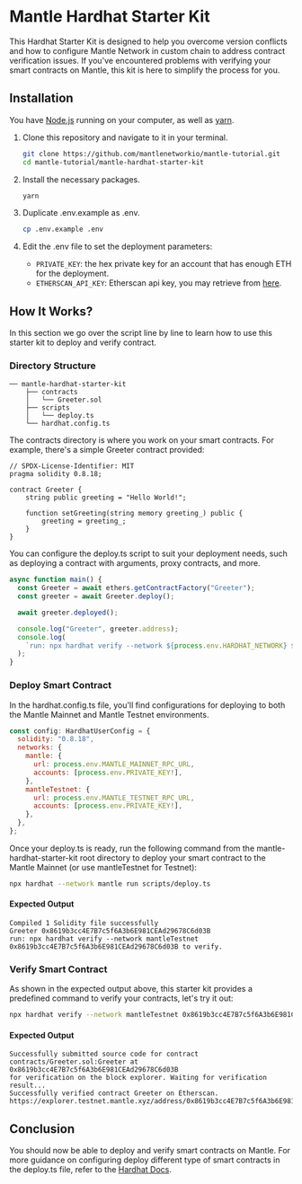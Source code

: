 # Mantle Hardhat Starter Kit

This Hardhat Starter Kit is designed to help you overcome version conflicts and how to configure Mantle Network in custom chain to address contract verification issues. If you've encountered problems with verifying your smart contracts on Mantle, this kit is here to simplify the process for you.

## Installation

You have [Node.js](https://nodejs.org/en/) running on your computer, as well as [yarn](https://classic.yarnpkg.com/lang/en/).

1. Clone this repository and navigate to it in your terminal.

   ```sh
   git clone https://github.com/mantlenetworkio/mantle-tutorial.git
   cd mantle-tutorial/mantle-hardhat-starter-kit
   ```

2. Install the necessary packages.

   ```sh
   yarn
   ```

3. Duplicate .env.example as .env.

   ```sh
   cp .env.example .env
   ```

4. Edit the .env file to set the deployment parameters:

   - `PRIVATE_KEY`: the hex private key for an account that has enough ETH for the deployment.
   - `ETHERSCAN_API_KEY`: Etherscan api key, you may retrieve from [here](https://docs.etherscan.io/getting-started/viewing-api-usage-statistics).

## How It Works?

In this section we go over the script line by line to learn how to use this starter kit to deploy and verify contract.

### Directory Structure

```
── mantle-hardhat-starter-kit
    ├── contracts
    │   └── Greeter.sol
    ├── scripts
    │   └── deploy.ts
    └── hardhat.config.ts
```

The contracts directory is where you work on your smart contracts. For example, there's a simple Greeter contract provided:

```
// SPDX-License-Identifier: MIT
pragma solidity 0.8.18;

contract Greeter {
    string public greeting = "Hello World!";

    function setGreeting(string memory greeting_) public {
        greeting = greeting_;
    }
}

```

You can configure the deploy.ts script to suit your deployment needs, such as deploying a contract with arguments, proxy contracts, and more.

```javascript
async function main() {
  const Greeter = await ethers.getContractFactory("Greeter");
  const greeter = await Greeter.deploy();

  await greeter.deployed();

  console.log("Greeter", greeter.address);
  console.log(
    `run: npx hardhat verify --network ${process.env.HARDHAT_NETWORK} ${greeter.address} to verify.`
  );
}
```

### Deploy Smart Contract

In the hardhat.config.ts file, you'll find configurations for deploying to both the Mantle Mainnet and Mantle Testnet environments.

```javascript
const config: HardhatUserConfig = {
  solidity: "0.8.18",
  networks: {
    mantle: {
      url: process.env.MANTLE_MAINNET_RPC_URL,
      accounts: [process.env.PRIVATE_KEY!],
    },
    mantleTestnet: {
      url: process.env.MANTLE_TESTNET_RPC_URL,
      accounts: [process.env.PRIVATE_KEY!],
    },
  },
};
```

Once your deploy.ts is ready, run the following command from the mantle-hardhat-starter-kit root directory to deploy your smart contract to the Mantle Mainnet (or use mantleTestnet for Testnet):

```sh
npx hardhat --network mantle run scripts/deploy.ts
```

#### Expected Output

```
Compiled 1 Solidity file successfully
Greeter 0x8619b3cc4E7B7c5f6A3b6E981CEAd29678C6d03B
run: npx hardhat verify --network mantleTestnet 0x8619b3cc4E7B7c5f6A3b6E981CEAd29678C6d03B to verify.
```

### Verify Smart Contract

As shown in the expected output above, this starter kit provides a predefined command to verify your contracts, let's try it out:

```sh
npx hardhat verify --network mantleTestnet 0x8619b3cc4E7B7c5f6A3b6E981CEAd29678C6d03B
```

#### Expected Output

```
Successfully submitted source code for contract
contracts/Greeter.sol:Greeter at 0x8619b3cc4E7B7c5f6A3b6E981CEAd29678C6d03B
for verification on the block explorer. Waiting for verification result...
Successfully verified contract Greeter on Etherscan.
https://explorer.testnet.mantle.xyz/address/0x8619b3cc4E7B7c5f6A3b6E981CEAd29678C6d03B#code
```

## Conclusion

You should now be able to deploy and verify smart contracts on Mantle. For more guidance on configuring deploy different type of smart contracts in the deploy.ts file, refer to the [Hardhat Docs](https://hardhat.org/hardhat-runner/docs/getting-started#overview).
